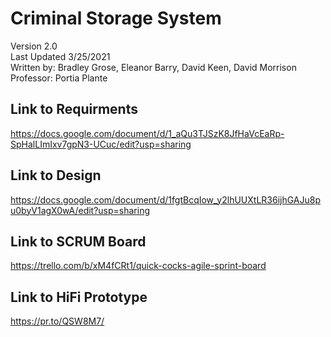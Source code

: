 # Criminal Storage System

Version 2.0 </br>
Last Updated 3/25/2021 </br>
Written by: Bradley Grose, Eleanor Barry, David Keen, David Morrison </br>
Professor: Portia Plante

## Link to Requirments
https://docs.google.com/document/d/1_aQu3TJSzK8JfHaVcEaRp-SpHalLImIxv7gpN3-UCuc/edit?usp=sharing
 
## Link to Design
https://docs.google.com/document/d/1fgtBcqIow_y2lhUUXtLR36ijhGAJu8pu0byV1agX0wA/edit?usp=sharing

## Link to SCRUM Board
https://trello.com/b/xM4fCRt1/quick-cocks-agile-sprint-board

## Link to HiFi Prototype
https://pr.to/QSW8M7/

